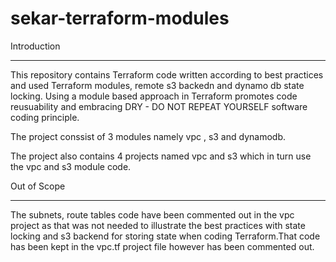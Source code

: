 # sekar-terraform-modules

Introduction
************

This repository contains Terraform code written according to best practices and used Terraform modules, remote s3 backedn and dynamo db state locking. Using a module based approach in Terraform promotes code reusuability and embracing DRY - DO NOT REPEAT YOURSELF software coding principle.

The project conssist of 3 modules namely vpc , s3 and dynamodb.

The project also contains 4 projects named vpc and s3 which in turn use the vpc and s3 module code.



Out of Scope
************

The subnets, route tables code have been commented out in the vpc project as that was not needed to illustrate the best practices with state locking and s3 backend for storing state when coding Terraform.That code has been kept in the vpc.tf project file however has been commented out.
